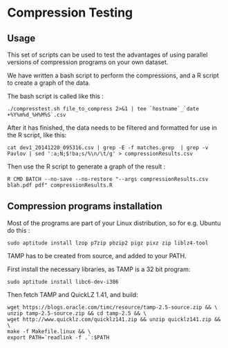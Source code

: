 # Compression Testing #

## Usage ##

This set of scripts can be used to test the advantages of using parallel versions of compression programs on your own dataset.

We have written a bash script to perform the compressions, and a R script to create a graph of the data.

The bash script is called like this :

```
./compresstest.sh file_to_compress 2>&1 | tee `hostname`_`date +%Y%m%d_%H%M%S`.csv
```

After it has finished, the data needs to be filtered and formatted for use in the R script, like this:

```
cat dev1_20141220_095316.csv | grep -E -f matches.grep  | grep -v Pavlov | sed ':a;N;$!ba;s/%\n/\t/g' > compressionResults.csv
```

Then use the R script to generate a graph of the result :

```
R CMD BATCH --no-save --no-restore "--args compressionResults.csv blah.pdf pdf" compressionResults.R
```

## Compression programs installation ##

Most of the programs are part of your Linux distribution, so for e.g. Ubuntu do this :

```
sudo aptitude install lzop p7zip pbzip2 pigz pixz zip liblz4-tool
```

TAMP has to be created from source, and added to your PATH.

First install the necessary libraries, as TAMP is a 32 bit program:

```
sudo aptitude install libc6-dev-i386
```

Then fetch TAMP and QuickLZ 1.41, and build:

```
wget https://blogs.oracle.com/timc/resource/tamp-2.5-source.zip && \
unzip tamp-2.5-source.zip && cd tamp-2.5 && \
wget http://www.quicklz.com/quicklz141.zip && unzip quicklz141.zip && \
make -f Makefile.linux && \
export PATH=`readlink -f .`:$PATH
```



